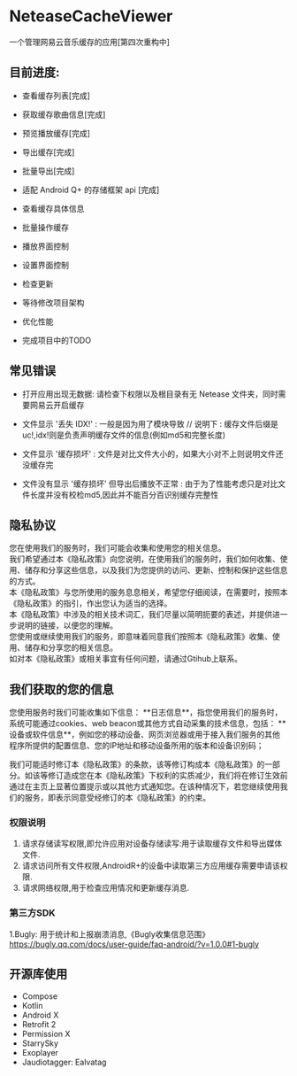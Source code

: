 # NeteaseCacheViewer
一个管理网易云音乐缓存的应用[第四次重构中]


## 目前进度:
- 查看缓存列表[完成]
- 获取缓存歌曲信息[完成]
- 预览播放缓存[完成]
- 导出缓存[完成]
- 批量导出[完成]
- 适配 Android Q+ 的存储框架 api [完成]

- 查看缓存具体信息
- 批量操作缓存
- 播放界面控制
- 设置界面控制
- 检查更新
- 等待修改项目架构
- 优化性能
- 完成项目中的TODO

## 常见错误
- 打开应用出现无数据: 请检查下权限以及根目录有无 Netease 文件夹，同时需要网易云开启缓存

- 文件显示 '丢失 IDX!' : 一般是因为用了模块导致 //  说明下 : 缓存文件后缀是uc!,idx!则是负责声明缓存文件的信息(例如md5和完整长度)
 
- 文件显示 '缓存损坏' : 文件是对比文件大小的，如果大小对不上则说明文件还没缓存完
 
- 文件没有显示 '缓存损坏' 但导出后播放不正常 : 由于为了性能考虑只是对比文件长度并没有校检md5,因此并不能百分百识别缓存完整性

## 隐私协议

您在使用我们的服务时，我们可能会收集和使用您的相关信息。  
我们希望通过本《隐私政策》向您说明，在使用我们的服务时，我们如何收集、使用、储存和分享这些信息，以及我们为您提供的访问、更新、控制和保护这些信息的方式。  
本《隐私政策》与您所使用的服务息息相关，希望您仔细阅读，在需要时，按照本《隐私政策》的指引，作出您认为适当的选择。  
本《隐私政策》中涉及的相关技术词汇，我们尽量以简明扼要的表述，并提供进一步说明的链接，以便您的理解。  
您使用或继续使用我们的服务，即意味着同意我们按照本《隐私政策》收集、使用、储存和分享您的相关信息。  
如对本《隐私政策》或相关事宜有任何问题，请通过Gtihub上联系。  


 <h2>我们获取的您的信息</h2>
您使用服务时我们可能收集如下信息：  
 **日志信息**，指您使用我们的服务时，系统可能通过cookies、web beacon或其他方式自动采集的技术信息，包括：  
 **设备或软件信息**，例如您的移动设备、网页浏览器或用于接入我们服务的其他程序所提供的配置信息、您的IP地址和移动设备所用的版本和设备识别码；  
 

  我们可能适时修订本《隐私政策》的条款，该等修订构成本《隐私政策》的一部分。如该等修订造成您在本《隐私政策》下权利的实质减少，我们将在修订生效前通过在主页上显著位置提示或以其他方式通知您。在该种情况下，若您继续使用我们的服务，即表示同意受经修订的本《隐私政策》的约束。  

        
### 权限说明
1. 请求存储读写权限,即允许应用对设备存储读写:用于读取缓存文件和导出媒体文件.
2. 请求访问所有文件权限,AndroidR+的设备中读取第三方应用缓存需要申请该权限.
3. 请求网络权限,用于检查应用情况和更新缓存消息.
### 第三方SDK
1.Bugly: 用于统计和上报崩溃消息,《Bugly收集信息范围》https://bugly.qq.com/docs/user-guide/faq-android/?v=1.0.0#1-bugly

## 开源库使用
- Compose
- Kotlin
- Android X
- Retrofit 2
- Permission X
- StarrySky
- Exoplayer
- Jaudiotagger: Ealvatag
